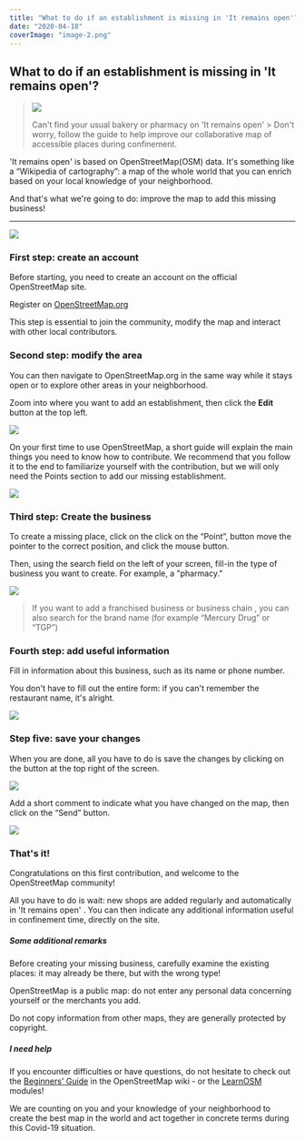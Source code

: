 ```yaml
---
title: "What to do if an establishment is missing in 'It remains open'?"
date: "2020-04-18"
coverImage: "image-2.png"
---
```

## What to do if an establishment is missing in 'It remains open'?

>![](images/image-1.png)
>
> Can't find your usual bakery or pharmacy on 'It remains open' > Don't worry, follow the guide to help improve our collaborative map of accessible places during confinement.

'It remains open' is based on OpenStreetMap(OSM) data. It's something like a “Wikipedia of cartography”: a map of the whole world that you can enrich based on your local knowledge of your neighborhood.

And that's what we're going to do: improve the map to add this missing business! 

---

![](images/image-2.png)

### First step: create an account 

Before starting, you need to create an account on the official OpenStreetMap site.

Register on [OpenStreetMap.org](https://osm.org/user/new)

This step is essential to join the community, modify the map and interact with other local contributors. 

### Second step: modify the area
You can then navigate to OpenStreetMap.org in the same way while it stays open or to explore other areas in your neighborhood.

Zoom into where you want to add an establishment, then click the **Edit** button at the top left. 

![](images/image-3.png)

On your first time to use OpenStreetMap, a short guide will explain the main things you need to know how to contribute. We recommend that you follow it to the end to familiarize yourself with the contribution, but we will only need the Points section to add our missing establishment.

![](images/image-4.png)

### Third step: Create the business

To create a missing place, click on the click on the “Point”, button move the pointer to the correct position, and click the mouse button.

Then, using the search field on the left of your screen, fill-in the type of business you want to create. For example, a "pharmacy."

![](images/image-5.png)

> If you want to add a franchised business or business chain , you can also search for the brand name (for example “Mercury Drug” or “TGP”)

### Fourth step: add useful information

Fill in information about this business, such as its name or phone number.

You don't have to fill out the entire form: if you can't remember the restaurant name, it's alright.

![](images/image-6.png)

###  Step five: save your changes 

When you are done, all you have to do is save the changes by clicking on the button at the top right of the screen.

![](images/image-7.png)

Add a short comment to indicate what you have changed on the map, then click on the “Send” button. 

![](images/image-8.png)

### That's it!

Congratulations on this first contribution, and welcome to the OpenStreetMap community!

All you have to do is wait: new shops are added regularly and automatically in 'It remains open' . You can then indicate any additional information useful in confinement time, directly on the site.


##### Some additional remarks

Before creating your missing business, carefully examine the existing places: it may already be there, but with the wrong type!

OpenStreetMap is a public map: do not enter any personal data concerning yourself or the merchants you add.

Do not copy information from other maps, they are generally protected by copyright. 

##### I need help

If you encounter difficulties or have questions, do not hesitate to check out the [Beginners' Guide](https://wiki.openstreetmap.org/wiki/Beginners%27_guide) in the OpenStreetMap wiki - or the [LearnOSM](http://learnosm.org/en/beginner/) modules! 

We are counting on you and your knowledge of your neighborhood to create the best map in the world and act together in concrete terms during this Covid-19 situation. 
